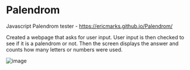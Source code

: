 # Palendrom

Javascript Palendrom tester -  https://ericmarks.github.io/Palendrom/

Created a webpage that asks for user input. User input is then checked to see if it is a palendrom or not. Then the screen displays the answer and counts how many letters or numbers were used.

![image](https://user-images.githubusercontent.com/35350619/53676534-172f9780-3c61-11e9-9eb4-b41d0705fee0.png)

